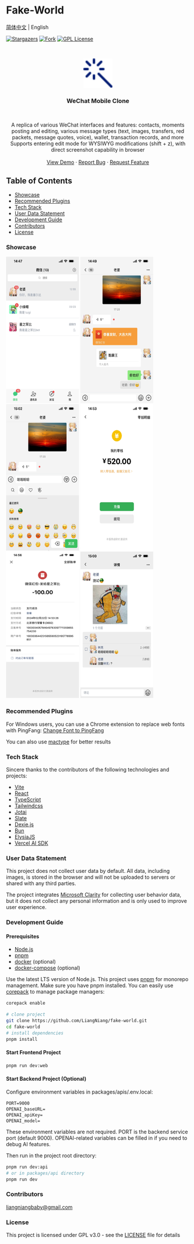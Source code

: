 # Fake-World

[简体中文](./README.md) | English

<!-- PROJECT SHIELDS -->

[![Stargazers][stars-shield]][stars-url]
[![Fork][forks-shield]][fork-url]
[![GPL License][license-shield]][license-url]

<br />

<p align="center">
  <a href="https://fake-world.devdoll.icu/">
    <img src="showcase/favicon.svg" alt="Logo" width="80" height="80">
  </a>
  <h3 align="center">WeChat Mobile Clone</h3>
  <br />
  <p align="center">
    A replica of various WeChat interfaces and features: contacts, moments posting and editing, various message types (text, images, transfers, red packets, message quotes, voice), wallet, transaction records, and more
    <br />
    Supports entering edit mode for WYSIWYG modifications (shift + z), with direct screenshot capability in browser
    <br />
    <br />
    <a href="https://fake-world.devdoll.icu/">View Demo</a>
    ·
    <a href="https://github.com/LiangNiang/fake-world/issues">Report Bug</a>
    ·
    <a href="https://github.com/LiangNiang/fake-world/issues">Request Feature</a>
  </p>
</p>

## Table of Contents

- [Showcase](#showcase)
- [Recommended Plugins](#recommended-plugins)
- [Tech Stack](#tech-stack)
- [User Data Statement](#user-data-statement)
- [Development Guide](#development-guide)
- [Contributors](#contributors)
- [License](#license)

### Showcase

<div style="display:inline-block">
  <img src="showcase/case1.png" alt="showcase1" width="200" height="400">
  <img src="showcase/case2.png" alt="showcase2" width="200" height="400">
  <img src="showcase/case6.png" alt="showcase6" width="200" height="400">
  <img src="showcase/case3.png" alt="showcase3" width="200" height="400">
  <img src="showcase/case4.png" alt="showcase4" width="200" height="400">
  <img src="showcase/case5.png" alt="showcase5" width="200" height="400">
</div>

### Recommended Plugins

For Windows users, you can use a Chrome extension to replace web fonts with PingFang: [Change Font to PingFang](https://chromewebstore.google.com/detail/%E5%AD%97%E4%BD%93%E6%8D%A2%E6%88%90%E8%8B%B9%E6%96%B9/pogfdgfepibcifimpojbacaolamhbjde)

You can also use [mactype](https://github.com/snowie2000/mactype) for better results

### Tech Stack

Sincere thanks to the contributors of the following technologies and projects:

* [Vite](https://vitejs.dev/)
* [React](https://react.dev/)
* [TypeScript](https://www.typescriptlang.org/)
* [Tailwindcss](https://tailwindcss.com/)
* [Jotai](https://jotai.org/)
* [Slate](https://www.slatejs.org/)
* [Dexie.js](https://dexie.org/)
* [Bun](https://bun.sh/)
* [ElysiaJS](https://elysiajs.com/)
* [Vercel AI SDK](https://sdk.vercel.ai/)

### User Data Statement

This project does not collect user data by default. All data, including images, is stored in the browser and will not be uploaded to servers or shared with any third parties.

The project integrates [Microsoft Clarity](https://clarity.microsoft.com/) for collecting user behavior data, but it does not collect any personal information and is only used to improve user experience.

### Development Guide

#### Prerequisites

* [Node.js](https://nodejs.org/en)
* [pnpm](https://pnpm.io/)
* [docker](https://www.docker.com/) (optional)
* [docker-compose](https://docs.docker.com/compose/) (optional)

Use the latest LTS version of Node.js. This project uses [pnpm](https://pnpm.io/) for monorepo management. Make sure you have pnpm installed. You can easily use [corepack](https://github.com/nodejs/corepack) to manage package managers:
```bash
corepack enable
```

```bash
# clone project
git clone https://github.com/LiangNiang/fake-world.git
cd fake-world
# install dependencies
pnpm install
```

#### Start Frontend Project

```bash
pnpm run dev:web
```

#### Start Backend Project (Optional)

Configure environment variables in packages/apis/.env.local:

```
PORT=9000
OPENAI_baseURL=
OPENAI_apiKey=
OPENAI_model=
```
These environment variables are not required. PORT is the backend service port (default 9000). OPENAI-related variables can be filled in if you need to debug AI features.

Then run in the project root directory:
```bash
pnpm run dev:api 
# or in packages/api directory
pnpm run dev
```

### Contributors

liangniangbaby@gmail.com

### License

This project is licensed under GPL v3.0 - see the [LICENSE][license-url] file for details


[stars-shield]: https://img.shields.io/github/stars/LiangNiang/fake-world?style=flat-square
[stars-url]: https://github.com/LiangNiang/fake-world/stargazers
[forks-shield]: https://img.shields.io/github/forks/LiangNiang/fake-world?style=flat-square
[fork-url]: https://github.com/LiangNiang/fake-world/forks
[license-shield]: https://img.shields.io/github/license/LiangNiang/fake-world?style=flat-square
[license-url]: https://github.com/LiangNiang/fake-world/blob/main/LICENSE 
